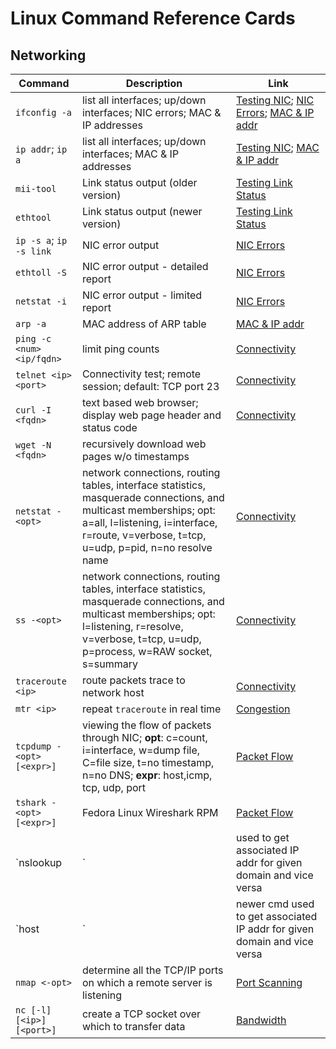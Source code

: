 # Linux Command Reference Cards

## Networking

| Command | Description | Link |
|---------|-------------|------|
| `ifconfig -a` | list all interfaces; up/down interfaces; NIC errors; MAC & IP addresses | [Testing NIC](../Linux/Networking-LHN/04-SimpleNetTrbl.md#testing-nic); [NIC Errors](../Linux/Networking-LHN/04-SimpleNetTrbl.md#viewing-nic-errors); [MAC & IP addr](../Linux/Networking-LHN/04-SimpleNetTrbl.md#how-to-see-mac-addressess) |
| `ip addr`; `ip a` | list all interfaces; up/down interfaces; MAC & IP addresses | [Testing NIC](../Linux/Networking-LHN/04-SimpleNetTrbl.md#testing-nic); [MAC & IP addr](../Linux/Networking-LHN/04-SimpleNetTrbl.md#how-to-see-mac-addressess)  |
| `mii-tool` | Link status output (older version) | [Testing Link Status](../Linux/Networking-LHN/04-SimpleNetTrbl.md#testing-nic) |
| `ethtool` |  Link status output (newer version) | [Testing Link Status](../Linux/Networking-LHN/04-SimpleNetTrbl.md#testing-nic) |
| `ip -s a`; `ip -s link` | NIC error output | [NIC Errors](../Linux/Networking-LHN/04-SimpleNetTrbl.md#viewing-nic-errors) |
| `ethtoll -S` | NIC error output - detailed report | [NIC Errors](../Linux/Networking-LHN/04-SimpleNetTrbl.md#viewing-nic-errors) |
| `netstat -i` | NIC error output - limited report | [NIC Errors](../Linux/Networking-LHN/04-SimpleNetTrbl.md#viewing-nic-errors) |
| `arp -a` | MAC address of ARP table | [MAC & IP addr](../Linux/Networking-LHN/04-SimpleNetTrbl.md#how-to-see-mac-addressess) |
| `ping -c <num> <ip/fqdn>` | limit ping counts | [Connectivity](../Linux/Networking-LHN/04-SimpleNetTrbl.md#using-ping-to-test-network-connectivity) |
| `telnet <ip> <port>` | Connectivity test; remote session; default: TCP port 23 | [Connectivity](../Linux/Networking-LHN/04-SimpleNetTrbl.md#using-telnet-to-test-network-connectivity) |
| `curl -I <fqdn>` | text based web browser; display web page header and status code | [Connectivity](../Linux/Networking-LHN/04-SimpleNetTrbl.md#testing-web-sites-with-the-curl-and-wget-utilities) |
| `wget -N <fqdn>` | recursively download web pages w/o timestamps | | [Connectivity](../Linux/Networking-LHN/04-SimpleNetTrbl.md#testing-web-sites-with-the-curl-and-wget-utilities) |
| `netstat -<opt>` | network connections, routing tables, interface statistics, masquerade connections, and multicast memberships; opt: a=all, l=listening, i=interface, r=route, v=verbose, t=tcp, u=udp, p=pid, n=no resolve name | [Connectivity](../Linux/Networking-LHN/04-SimpleNetTrbl.md#the-netstat-command) |
| `ss -<opt>` | network connections, routing tables, interface statistics, masquerade connections, and multicast memberships; opt: l=listening, r=resolve, v=verbose, t=tcp, u=udp, p=process, w=RAW socket, s=summary | [Connectivity](../Linux/Networking-LHN/04-SimpleNetTrbl.md#the-netstat-command) |
| `traceroute <ip>` | route packets trace to network host | [Connectivity](../Linux/Networking-LHN/04-SimpleNetTrbl.md#using-traceroute-to-test-connectivity) |
| `mtr <ip>` | repeat `traceroute` in real time | [Congestion](../Linux/Networking-LHN/04-SimpleNetTrbl.md#using-mtr-to-detect-network-congestion) |
| `tcpdump -<opt> [<expr>]` | viewing the flow of packets through NIC; __opt__: c=count, i=interface, w=dump file, C=file size, t=no timestamp, n=no DNS; __expr__: host,icmp, tcp, udp, port | [Packet Flow](../Linux/Networking-LHN/04-SimpleNetTrbl.md#viewing-packet-flows-with-tcpdump) |
| `tshark -<opt> [<expr>]` | Fedora Linux Wireshark RPM | [Packet Flow](../Linux/Networking-LHN/04-SimpleNetTrbl.md#viewing-packet-flows-with-tshark) |
| `nslookup <fqdn> | <ip>` | used to get associated IP addr for given domain and vice versa | [DNS](../Linux/Networking-LHN/04-SimpleNetTrbl.md#basic-dns-troubleshooting) |
| `host <fqdn> | <ip>` | newer cmd used to get associated IP addr for given domain and vice versa | [DNS](../Linux/Networking-LHN/04-SimpleNetTrbl.md#basic-dns-troubleshooting) |
| `nmap <-opt>` | determine all the TCP/IP ports on which a remote server is listening | [Port Scanning](../Linux/Networking-LHN/04-SimpleNetTrbl.md#using-nmap) |
| `nc [-l] [<ip>] [<port>]` | create a TCP socket over which to transfer data | [Bandwidth](../Linux/Networking-LHN/04-SimpleNetTrbl.md#using-netcat-to-test-network-bandwidth) |






